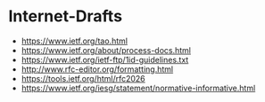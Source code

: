 Internet-Drafts
===============

- https://www.ietf.org/tao.html
- https://www.ietf.org/about/process-docs.html
- https://www.ietf.org/ietf-ftp/1id-guidelines.txt
- http://www.rfc-editor.org/formatting.html
- https://tools.ietf.org/html/rfc2026
- https://www.ietf.org/iesg/statement/normative-informative.html

